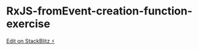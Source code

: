 # RxJS-fromEvent-creation-function-exercise

[Edit on StackBlitz ⚡️](https://stackblitz.com/edit/rxjs-fhg9mr)